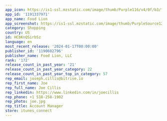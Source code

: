 ```yaml
---
app_icon: https://is1-ssl.mzstatic.com/image/thumb/Purple116/v4/0f/b3/f6/0fb3f661-872f-f8c6-9bbf-28d192246658/AppIcon-0-1x_U007emarketing-0-7-0-85-220.png/1024x1024bb.png
app_id: '1191337971'
app_name: Food Lion
app_screenshot: https://is1-ssl.mzstatic.com/image/thumb/PurpleSource126/v4/40/e8/b7/40e8b7aa-05a9-3651-6a68-820f813c08f1/33dfde55-7ffa-452a-a327-e29ffe147aae__Uf8ff_FL__U2014_1__U2014_Size_1.png/1284x2778bb.png
category: Shopping
country: US
id: HCbKnQSirbSz
language: en
most_recent_release: '2024-01-17T00:00:00'
publisher_id: '1190602796'
publisher_name: Food Lion, LLC
rank: '172'
release_count_in_past_year: '21'
release_count_in_past_year_category: 22
release_count_in_past_year_top_in_category: 57
rep_email: joseph.cillis@bitrise.io
rep_first_name: Joe
rep_full_name: Joe Cillis
rep_linkedin: https://www.linkedin.com/in/joecillis
rep_phone: +1 518-258-1902
rep_photo: joe.jpg
rep_title: Account Manager
store: itunes_connect
---
```

